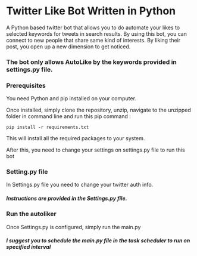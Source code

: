 # Twitter Like Bot Written in Python

A Python based twitter bot that allows you to do automate your likes to selected keywords for tweets in search results. By using this bot, you can connect to new people that share same kind of interests. By liking their post, you open up a new dimension to get noticed.


### The bot only allows AutoLike by the keywords provided in settings.py file.



### Prerequisites
You need Python and pip installed on your computer.

Once installed, simply clone the repository, unzip, navigate to the unzipped folder in command line and run this pip command : 

`pip install -r requirements.txt`

This will install all the required packages to your system.

After this, you need to change your settings on settings.py file to run this bot

### Setting.py file

In Settings.py file you need to change your twitter auth info. 
##### Instructions are provided in the Settings.py file.

### Run the autoliker

Once Settings.py is configured, simply run the main.py
##### I suggest you to schedule the main.py file in the task scheduler to run on specified interval
